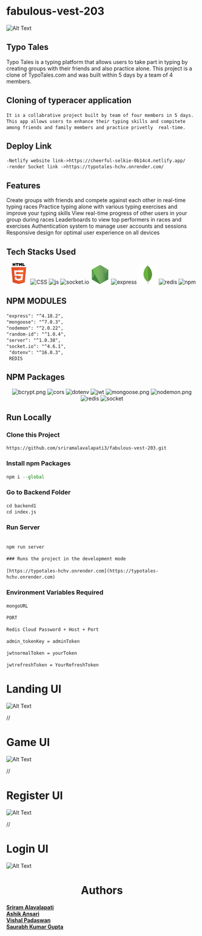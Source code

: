 # fabulous-vest-203

![Alt Text](https://drive.google.com/uc?id=1CZGRGsX65QfAaKT93XHxWZ8Fxyzr_wmp)

## Typo Tales

Typo Tales is a typing platform that allows users to take part in typing by creating groups with their friends and also practice alone. This project is a clone of TypoTales.com and was built within 5 days by a team of 4 members.

## Cloning of typeracer application

```
It is a collabrative project built by team of four members in 5 days.
This app allows users to enhance their typing skills and compitete among friends and family members and practice privetly  real-time.
```

## Deploy Link

```
-Netlify website link->https://cheerful-selkie-0b14c4.netlify.app/
-render Socket link ->https://typotales-hchv.onrender.com/
```

## Features

Create groups with friends and compete against each other in real-time typing races
Practice typing alone with various typing exercises and improve your typing skills
View real-time progress of other users in your group during races
Leaderboards to view top performers in races and exercises
Authentication system to manage user accounts and sessions
Responsive design for optimal user experience on all devices

## Tech Stacks Used

<p align = "center">
<img src="https://github.com/PrinceCorwin/Useful-tech-icons/blob/main/images/HTML.png" alt="html" width="55" height="55"/>
<img src="https://user-images.githubusercontent.com/25181517/183898674-75a4a1b1-f960-4ea9-abcb-637170a00a75.png" alt="CSS" width="50" height="55"/>
<img src="https://user-images.githubusercontent.com/25181517/117447155-6a868a00-af3d-11eb-9cfe-245df15c9f3f.png" alt="js" width="50" height="50"/>
  <img src="https://socket.io/images/logo.svg" alt="socket.io" width="50" height="50"/>
<img src="https://raw.githubusercontent.com/PrinceCorwin/Useful-tech-icons/main/images/nodejs.png" alt="nodejs" width="50" height="50"/>
<img src="https://res.cloudinary.com/kc-cloud/images/f_auto,q_auto/v1651772163/expressjslogo/expressjslogo.webp?_i=AA" alt="express" width="50" height="50"/>
 <img src="https://raw.githubusercontent.com/PrinceCorwin/Useful-tech-icons/main/images/mongodb-leaf.png" alt="mongo" width="50" height="50"/> 
<img src="https://user-images.githubusercontent.com/25181517/182884894-d3fa6ee0-f2b4-4960-9961-64740f533f2a.png" alt="redis" width="50" height="50"/>
<img src="https://user-images.githubusercontent.com/25181517/121401671-49102800-c959-11eb-9f6f-74d49a5e1774.png" alt="npm" width="50" height="50"/>
  
</p>

## NPM MODULES

    "express": "^4.18.2",
    "mongoose": "^7.0.3",
    "nodemon": "^2.0.22",
    "random-id": "^1.0.4",
    "server": "^1.0.38",
    "socket.io": "^4.6.1",
     "dotenv": "^16.0.3",
     REDIS

## NPM Packages

<p align = "center">
<img src="https://repository-images.githubusercontent.com/139898859/9617c480-81c2-11ea-94fc-322231ead1f0" alt="bcrypt.png" width="70" height="50"/>
<img src="https://github.com/faraz412/cozy-passenger-4798/blob/main/Frontend/Files/cors.png?raw=true" alt="cors" width="70" height="50"/>
<img src="https://github.com/faraz412/cozy-passenger-4798/blob/main/Frontend/Files/download.png?raw=true" alt="dotenv" width="60" height="50"/>
<img src="https://github.com/faraz412/cozy-passenger-4798/blob/main/Frontend/Files/JWT.png?raw=true" alt="jwt" width="70" height="50"/>
<img src="https://4008838.fs1.hubspotusercontent-na1.net/hubfs/4008838/mogoose-logo.png" alt="mongoose.png" width="70" height="70"/>     
<img src="https://user-images.githubusercontent.com/13700/35731649-652807e8-080e-11e8-88fd-1b2f6d553b2d.png" alt="nodemon.png" width="50" height="50"/>
<img src="https://user-images.githubusercontent.com/25181517/182884894-d3fa6ee0-f2b4-4960-9961-64740f533f2a.png" alt="redis" width="50" height="50"/>
<img src="https://socket.io/images/logo.svg" alt="socket" width="70" height="50"/>
</p>

## Run Locally

### Clone this Project

```
https://github.com/sriramalavalapati3/fabulous-vest-203.git
```

### Install npm Packages

```javascript
npm i --global
```

### Go to Backend Folder

```
cd backend1
cd index.js
```

### Run Server

```javascript

npm run server
```

```
### Runs the project in the development mode

[https://typotales-hchv.onrender.com](https://typotales-hchv.onrender.com)
```

### Environment Variables Required

`mongoURL`

`PORT`

`Redis Cloud Password + Host + Port`

`admin_tokenKey = adminToken`

`jwtnormalToken = yourToken`

`jwtrefreshToken = YourRefreshToken`
# Landing UI
![Alt Text](https://drive.google.com/uc?id=1ZtfKh-L35Fu_LN_eQczkWd5NqhZHaJn7)

//
# Game UI
![Alt Text](https://drive.google.com/uc?id=1sAZmwTICWri0ROw0aTNmvCPzqc9TSJyB)

//
# Register UI
![Alt Text](https://drive.google.com/uc?id=1Hq1rrR40X7lap4vHiWpU2ey8k9dz5fGo)

//
# Login UI
![Alt Text](https://drive.google.com/uc?id=1OC1UsUQ3bxm6D3Eb9AdXmn4JfPcxT0WN)

<h1 align="center"><B>Authors<B></h1>
<a align="center" href="https://github.com/sriramalavalapati3">Sriram Alavalapati</a> <br>
<a align="center" href="https://github.com/Ashik0101">Ashik Ansari</a><br>
<a align="center" href="https://github.com/vishalpadaswan3">Vishal Padaswan</a><br>
<a align="center" href="https://github.com/guptag0808">Saurabh Kumar Gupta</a><br>


